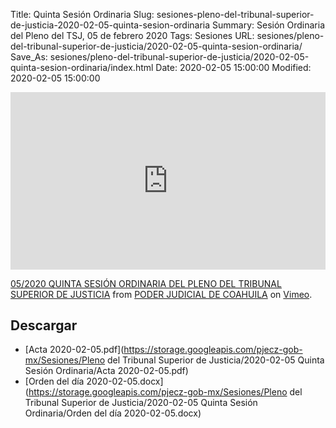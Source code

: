 Title: Quinta Sesión Ordinaria
Slug: sesiones-pleno-del-tribunal-superior-de-justicia-2020-02-05-quinta-sesion-ordinaria
Summary: Sesión Ordinaria del Pleno del TSJ, 05 de febrero 2020
Tags: Sesiones
URL: sesiones/pleno-del-tribunal-superior-de-justicia/2020-02-05-quinta-sesion-ordinaria/
Save_As: sesiones/pleno-del-tribunal-superior-de-justicia/2020-02-05-quinta-sesion-ordinaria/index.html
Date: 2020-02-05 15:00:00
Modified: 2020-02-05 15:00:00


<div style="padding:56.25% 0 0 0;position:relative;"><iframe src="https://player.vimeo.com/video/389535264" style="position:absolute;top:0;left:0;width:100%;height:100%;" frameborder="0" allow="autoplay; fullscreen" allowfullscreen></iframe></div><script src="https://player.vimeo.com/api/player.js"></script>
<p><a href="https://vimeo.com/389535264">05/2020 QUINTA SESI&Oacute;N ORDINARIA DEL PLENO DEL TRIBUNAL SUPERIOR DE JUSTICIA</a> from <a href="https://vimeo.com/user103229504">PODER JUDICIAL DE COAHUILA</a> on <a href="https://vimeo.com">Vimeo</a>.</p>



## Descargar


* [Acta 2020-02-05.pdf](https://storage.googleapis.com/pjecz-gob-mx/Sesiones/Pleno del Tribunal Superior de Justicia/2020-02-05 Quinta Sesión Ordinaria/Acta 2020-02-05.pdf)
* [Orden del día 2020-02-05.docx](https://storage.googleapis.com/pjecz-gob-mx/Sesiones/Pleno del Tribunal Superior de Justicia/2020-02-05 Quinta Sesión Ordinaria/Orden del día 2020-02-05.docx)


